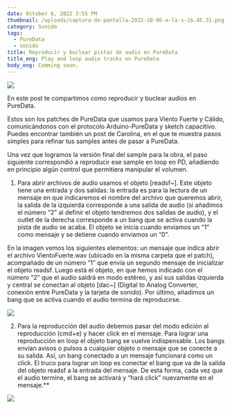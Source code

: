 ```yaml
---
date: October 6, 2022 3:55 PM
thumbnail: /uploads/captura-de-pantalla-2022-10-06-a-la-s-16.45.31.png
category: Sonido
tags:
  - PureData
  - sonido
title: Reproducir y buclear pistas de audio en PureData
title_eng: Play and loop audio tracks on PureData
body_eng: Comming soon.
---
```

<div>

![](/uploads/captura-de-pantalla-2022-10-06-a-la-s-16.45.31.png)

En este post te compartimos como reproducir y buclear audios en PureData.

Estos son los patches de PureData que usamos para Viento Fuerte y Cálido, comunicándonos con el protocolo Arduino-PureData y sketch capacitivo. Puedes encontrar también un post de Carolina, en el que te muestra pasos simples para refinar tus samples antes de pasar a PureData.

</div>

<div>

Una vez que logramos la versión final del sample para la obra, el paso siguiente correspondió a reproducir ese sample en loop en PD, añadiendo en principio algún control que permitiera manipular el volumen. 

1. Para abrir archivos de audio usamos el objeto \[readsf~]. Este objeto tiene una entrada y dos salidas: la entrada es para la lectura de un mensaje en que indicaremos el nombre del archivo que queremos abrir, la salida de la izquierda corresponde a una salida de audio (si añadimos el número “2” al definir el objeto tendremos dos salidas de audio), y el outlet de la derecha corresponde a un bang que se activa cuando la pista de audio se acaba. El objeto se inicia cuando enviamos un “1” como mensaje y se detiene cuando enviamos un “0”.

En la imagen vemos los siguientes elementos: un mensaje que indica abrir el archivo VientoFuerte.wav (ubicado en la misma carpeta que el patch), acompañado de un número “1” que envía un segundo mensaje de inicializar el objeto readsf. Luego está el objeto, en que hemos indicado con el número “2” que el audio saldrá en modo estéreo, y así sus salidas izquierda y central se conectan al objeto \[dac~] (Digital to Analog Converter, conexión entre PureData y la tarjeta de sonido). Por último, añadimos un bang que se activa cuando el audio termina de reproducirse.

![](/uploads/01.png)

2. Para la reproducción del audio debemos pasar del modo edición al reproducción (cmd+e) y hacer click en el mensaje. Para lograr una reproducción en loop el objeto bang se vuelve indispensable. Los bangs envían avisos o pulsos a cualquier objeto o mensaje que se conecte a su salida. Así, un bang conectado a un mensaje funcionará como un click. El truco para lograr un loop es conectar el bang que va de la salida del objeto readsf a la entrada del mensaje. De esta forma, cada vez que el audio termine, el bang se activará y “hará click” nuevamente en el mensaje.\*\*

![](/uploads/02.png)